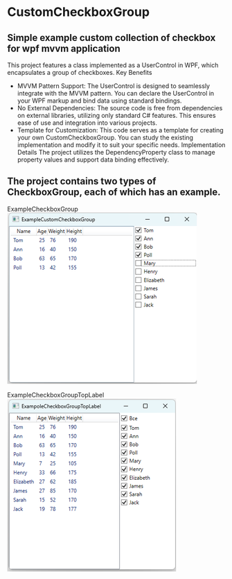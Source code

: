 # CustomCheckboxGroup
## Simple example custom collection of checkbox for wpf mvvm application
This project features a class implemented as a UserControl in WPF, which encapsulates a group of checkboxes.
Key Benefits
- MVVM Pattern Support: The UserControl is designed to seamlessly integrate with the MVVM pattern. You can declare the UserControl in your WPF markup and bind data using standard bindings.
- No External Dependencies: The source code is free from dependencies on external libraries, utilizing only standard C# features. This ensures ease of use and integration into various projects.
- Template for Customization: This code serves as a template for creating your own CustomCheckboxGroup. You can study the existing implementation and modify it to suit your specific needs. 
Implementation Details
The project utilizes the DependencyProperty class to manage property values and support data binding effectively.

##  The project contains two types of CheckboxGroup, each of which has an example.
ExampleCheckboxGroup  
![ExampleCheckboxGroup](ExampleCustomCheckboxGroup.png)

ExampleCheckboxGroupTopLabel<br>
![ExampleCheckboxGroupTopLabel](ExampleCheckboxGroupTopLabel.png)

